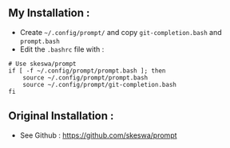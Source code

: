 ## My Installation :
* Create `~/.config/prompt/` and copy `git-completion.bash` and `prompt.bash`
* Edit the `.bashrc` file with :
```shell
# Use skeswa/prompt
if [ -f ~/.config/prompt/prompt.bash ]; then
    source ~/.config/prompt/prompt.bash
    source ~/.config/prompt/git-completion.bash
fi
```

## Original Installation :
* See Github : https://github.com/skeswa/prompt
